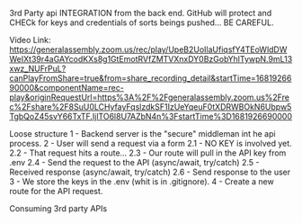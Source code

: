 3rd Party api INTEGRATION from the back end. GitHub will protect and CHECk for keys and credentials of sorts beings pushed... BE CAREFUL.

Video Link:
https://generalassembly.zoom.us/rec/play/UpeB2UoIlaUfiqsfY4TEoWldDWWeIXt39r4aGAYcodKXs8g1GtEmotRVfZMTVXnxDY0BzGobYhlTywpN.9mL13xwz_NUFrPuL?canPlayFromShare=true&from=share_recording_detail&startTime=1681926690000&componentName=rec-play&originRequestUrl=https%3A%2F%2Fgeneralassembly.zoom.us%2Frec%2Fshare%2F8SuU0LCHyfayFqslzdkSF1IzUeYqeuF0tXDRWBOkN6Ubpw5TgbQoZ45svY66TxTF.IjlTO6l8U7AZbN4n%3FstartTime%3D1681926690000

Loose structure
1 - Backend server is the "secure" middleman int he api process.
2 - User will send a request via a form
    2.1 - NO KEY is involved yet.
    2.2 - That request hits a route...
    2.3 - Our route will pull in the API key from .env
    2.4 - Send the request to the API (async/await, try/catch)
    2.5 - Received response (async/await, try/catch)
    2.6 - Send response to the user
3 - We store the keys in the .env (whit is in .gitignore).
4 - Create a new route for the API request.

Consuming 3rd party APIs